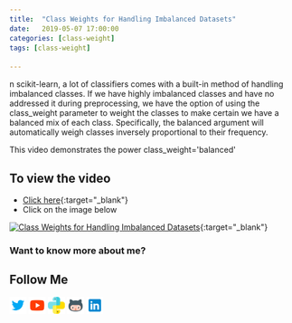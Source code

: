 ```yaml
---
title:  "Class Weights for Handling Imbalanced Datasets"
date:   2019-05-07 17:00:00
categories: [class-weight]
tags: [class-weight]

---
```


n scikit-learn, a lot of classifiers comes with a built-in method of handling imbalanced classes. If we have highly imbalanced classes and have no addressed it during preprocessing, we have the option of using the class_weight parameter to weight the classes to make certain we have a balanced mix of each class. Specifically, the balanced argument will automatically weigh classes inversely proportional to their frequency.

This video demonstrates the power class_weight='balanced'

## To view the video
* [Click here](https://youtu.be/Kp31wfHpG2c){:target="_blank"}
* Click on the image below

[![Class Weights for Handling Imbalanced Datasets](http://img.youtube.com/vi/Kp31wfHpG2c/0.jpg)](http://www.youtube.com/watch?v=Kp31wfHpG2c){:target="_blank"}

### Want to know more about me?
## Follow Me
<a href="https://twitter.com/_bhaveshbhatt" target="_blank"><img class="ai-subscribed-social-icon" src="/assets/images/tw.png" width="30"></a>
<a href="https://www.youtube.com/bhaveshbhatt8791/" target="_blank"><img class="ai-subscribed-social-icon" src="/assets/images/ytb.png" width="30"></a>
<a href="https://www.youtube.com/PythonTricks/" target="_blank"><img class="ai-subscribed-social-icon" src="/assets/images/python_logo.png" width="30"></a>
<a href="https://github.com/bhattbhavesh91" target="_blank"><img class="ai-subscribed-social-icon" src="/assets/images/gthb.png" width="30"></a>
<a href="https://www.linkedin.com/in/bhattbhavesh91/" target="_blank"><img class="ai-subscribed-social-icon" src="/assets/images/lnkdn.png" width="30"></a>
